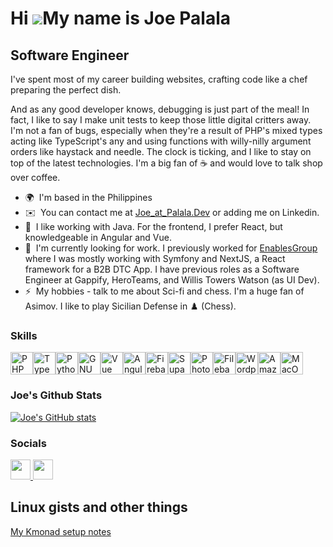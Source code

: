 Hi ![](https://user-images.githubusercontent.com/18350557/176309783-0785949b-9127-417c-8b55-ab5a4333674e.gif)My name is Joe Palala
==================================================================================================================================

Software Engineer
-----------------

I've spent most of my career building websites, crafting code like a chef preparing the perfect dish. 

And as any good developer knows, debugging is just part of the meal! In fact, I like to say I make unit tests to keep those little digital critters away. I'm not a fan of bugs, especially when they're a result of PHP's mixed types acting like TypeScript's any and using functions with willy-nilly argument orders like haystack and needle. The clock is ticking, and I like to stay on top of the latest technologies. I'm a big fan of :coffee: and would love to talk shop over coffee.

*   🌍  I'm based in the Philippines
*   ✉️  You can contact me at [Joe_at_Palala.Dev](mailto:joe@palala.dev) or adding me on Linkedin.
*   🚀  I like working with Java. For the frontend, I prefer React, but knowledgeable in Angular and Vue. 
*   🤝  I'm  currently looking for work. I previously worked for [EnablesGroup](https://enablesgroup.com/) where I was mostly working with Symfony and NextJS, a React framework for a B2B DTC App. I have previous roles as a Software Engineer at Gappify, HeroTeams, and Willis Towers Watson (as UI Dev).
*   ⚡  My hobbies - talk to me about Sci-fi and chess. I'm a huge fan of Asimov. I like to play Sicilian Defense in ♟️ (Chess).

### Skills 
          
  <p align="left">
  <a href="https://www.php.net/" target="_blank" rel="noreferrer"><img src="https://raw.githubusercontent.com/danielcranney/readme-generator/main/public/icons/skills/php-colored.svg" width="36" height="36" alt="PHP" /></a><a href="https://www.typescriptlang.org/" target="_blank" rel="noreferrer"><img src="https://raw.githubusercontent.com/danielcranney/readme-generator/main/public/icons/skills/typescript-colored.svg" width="36" height="36" alt="TypeScript" /></a><a href="https://www.python.org/" target="_blank" rel="noreferrer"><img src="https://raw.githubusercontent.com/danielcranney/readme-generator/main/public/icons/skills/python-colored.svg" width="36" height="36" alt="Python" /></a><a href="https://www.gnu.org/software/bash/" target="_blank" rel="noreferrer"><img src="https://raw.githubusercontent.com/danielcranney/readme-generator/main/public/icons/skills/gnubash.svg" width="36" height="36" alt="GNU Bash" /></a><a href="https://vuejs.org/" target="_blank" rel="noreferrer"><img src="https://raw.githubusercontent.com/danielcranney/readme-generator/main/public/icons/skills/vuejs-colored.svg" width="36" height="36" alt="Vue" /></a><a href="https://angular.io/" target="_blank" rel="noreferrer"><img src="https://raw.githubusercontent.com/danielcranney/readme-generator/main/public/icons/skills/angularjs-colored.svg" width="36" height="36" alt="Angular" /></a><a href="https://firebase.google.com/" target="_blank" rel="noreferrer"><img src="https://raw.githubusercontent.com/danielcranney/readme-generator/main/public/icons/skills/firebase-colored.svg" width="36" height="36" alt="Firebase" /></a><a href="https://supabase.io/" target="_blank" rel="noreferrer"><img src="https://raw.githubusercontent.com/danielcranney/readme-generator/main/public/icons/skills/supabase-colored.svg" width="36" height="36" alt="Supabase" /></a><a href="https://www.adobe.com/uk/products/photoshop.html" target="_blank" rel="noreferrer"><img src="https://raw.githubusercontent.com/danielcranney/readme-generator/main/public/icons/skills/photoshop-colored.svg" width="36" height="36" alt="Photoshop" /></a><a href="https://filebase.com/" target="_blank" rel="noreferrer"><img src="https://raw.githubusercontent.com/danielcranney/readme-generator/main/public/icons/skills/filebase-colored.svg" width="36" height="36" alt="Filebase" /></a><a href="https://wordpress.com" target="_blank" rel="noreferrer"><img src="https://raw.githubusercontent.com/danielcranney/readme-generator/main/public/icons/skills/wordpress-colored.svg" width="36" height="36" alt="Wordpress" /></a><a href="https://aws.amazon.com" target="_blank" rel="noreferrer"><img src="https://raw.githubusercontent.com/danielcranney/readme-generator/main/public/icons/skills/aws-colored.svg" width="36" height="36" alt="Amazon Web Services" /></a><a href="https://apple.com" target="_blank" rel="noreferrer"><img src="https://raw.githubusercontent.com/danielcranney/readme-generator/main/public/icons/skills/macos-colored.svg" width="36" height="36" alt="MacOS" /></a>
  </p>

  
### Joe's Github Stats

[![Joe's GitHub stats](https://github-readme-stats.vercel.app/api?username=jpalala&theme=synthwave)](https://github.com/jpalala)

### Socials
                  
                  
  <p align="left">
    <a href="https://www.github.com/jpalala" target="_blank" rel="noreferrer">
  <picture>
  <source media="(prefers-color-scheme: dark)" srcset="https://raw.githubusercontent.com/danielcranney/readme-generator/main/public/icons/socials/github-dark.svg" />
  <source media="(prefers-color-scheme: light)" srcset="https://raw.githubusercontent.com/danielcranney/readme-generator/main/public/icons/socials/github.svg" />
  <img src="https://raw.githubusercontent.com/danielcranney/readme-generator/main/public/icons/socials/github.svg" width="32" height="32" />
  </picture>
  </a>
    <a href="https://jpalala.hashnode.dev" target="_blank" rel="noreferrer">
  <picture>
  <source media="(prefers-color-scheme: dark)" srcset="https://raw.githubusercontent.com/danielcranney/readme-generator/main/public/icons/socials/hashnode-dark.svg" />
  <source media="(prefers-color-scheme: light)" srcset="https://raw.githubusercontent.com/danielcranney/readme-generator/main/public/icons/socials/hashnode.svg" />
  <img src="https://raw.githubusercontent.com/danielcranney/readme-generator/main/public/icons/socials/hashnode.svg" width="32" height="32" />
  </picture>
  </a></p>

## Linux gists and other things

[My Kmonad setup notes](https://gist.github.com/jpalala/fa835173230d31554a44bb0f10442052)

